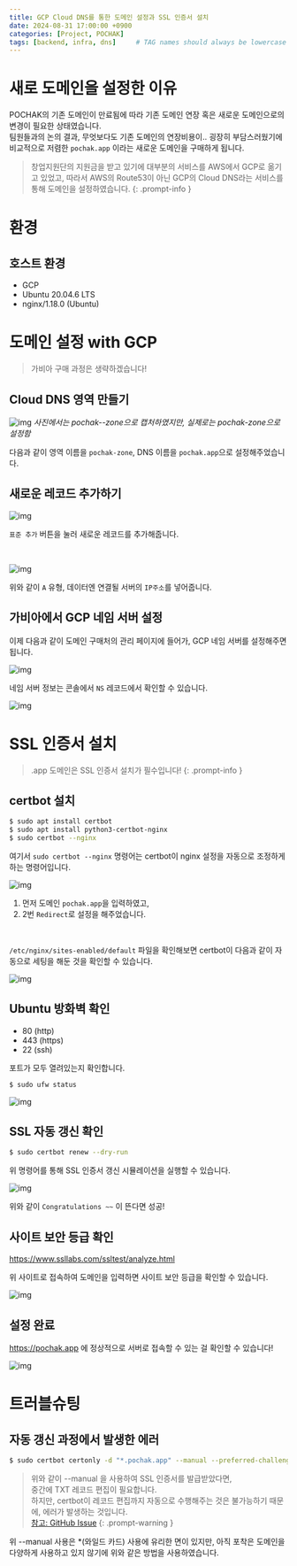 ```yaml
---
title: GCP Cloud DNS를 통한 도메인 설정과 SSL 인증서 설치
date: 2024-08-31 17:00:00 +0900
categories: [Project, POCHAK]
tags: [backend, infra, dns]     # TAG names should always be lowercase
---
```


# 새로 도메인을 설정한 이유
POCHAK의 기존 도메인이 만료됨에 따라 기존 도메인 연장 혹은 새로운 도메인으로의 변경이 필요한 상태였습니다. <br>
팀원들과의 논의 결과, 무엇보다도 기존 도메인의 연장비용이.. 굉장히 부담스러웠기에 비교적으로 저렴한 `pochak.app` 이라는 새로운 도메인을 구매하게 됩니다.

> 창업지원단의 지원금을 받고 있기에 대부분의 서비스를 AWS에서 GCP로 옮기고 있었고, 따라서 AWS의 Route53이 아닌 GCP의 Cloud DNS라는 서비스를 통해 도메인을 설정하였습니다.
{: .prompt-info }

# 환경

## 호스트 환경
- GCP
- Ubuntu 20.04.6 LTS
- nginx/1.18.0 (Ubuntu)

# 도메인 설정 with GCP
> 가비아 구매 과정은 생략하겠습니다!

## Cloud DNS 영역 만들기
![img](/assets/img/2024-08-31-dns-setting/1-img.png)
_사진에서는 pochak--zone으로 캡처하였지만, 실제로는 pochak-zone으로 설정함_

다음과 같이 영역 이름을 `pochak-zone`, DNS 이름을 `pochak.app`으로 설정해주었습니다.

## 새로운 레코드 추가하기
![img](/assets/img/2024-08-31-dns-setting/2-img.png)

`표준 추가` 버튼을 눌러 새로운 레코드를 추가해줍니다.

<br>

![img](/assets/img/2024-08-31-dns-setting/3-img.png)

위와 같이 `A` 유형, 데이터엔 연결될 서버의 `IP주소`를 넣어줍니다.

## 가비아에서 GCP 네임 서버 설정

이제 다음과 같이 도메인 구매처의 관리 페이지에 들어가, GCP 네임 서버를 설정해주면 됩니다.

![img](/assets/img/2024-08-31-dns-setting/4-img.png)

네임 서버 정보는 콘솔에서 `NS` 레코드에서 확인할 수 있습니다.

![img](/assets/img/2024-08-31-dns-setting/5-img.png)

# SSL 인증서 설치
> .app 도메인은 SSL 인증서 설치가 필수입니다!
{: .prompt-info }

## certbot 설치

```bash
$ sudo apt install certbot
$ sudo apt install python3-certbot-nginx
$ sudo certbot --nginx
```

여기서 `sudo certbot --nginx` 명령어는 certbot이 nginx 설정을 자동으로 조정하게 하는 명령어입니다. 

![img](/assets/img/2024-08-31-dns-setting/6-img.png)

1. 먼저 도메인 `pochak.app`을 입력하였고,
2. 2번 `Redirect`로 설정을 해주었습니다.

<br>

`/etc/nginx/sites-enabled/default` 파일을 확인해보면
certbot이 다음과 같이 자동으로 세팅을 해둔 것을 확인할 수 있습니다.

![img](/assets/img/2024-08-31-dns-setting/7-img.png)

## Ubuntu 방화벽 확인

- 80 (http)
- 443 (https)
- 22 (ssh)

포트가 모두 열려있는지 확인합니다.

```bash
$ sudo ufw status
```

![img](/assets/img/2024-08-31-dns-setting/8-img.png)

## SSL 자동 갱신 확인

```bash
$ sudo certbot renew --dry-run
```

위 명령어를 통해 SSL 인증서 갱신 시뮬레이션을 실행할 수 있습니다.

![img](/assets/img/2024-08-31-dns-setting/9-img.png)

위와 같이 `Congratulations ~~` 이 뜬다면 성공!

## 사이트 보안 등급 확인
https://www.ssllabs.com/ssltest/analyze.html

위 사이트로 접속하여 도메인을 입력하면 사이트 보안 등급을 확인할 수 있습니다.

![img](/assets/img/2024-08-31-dns-setting/10-img.png)


## 설정 완료

https://pochak.app 에 정상적으로 서버로 접속할 수 있는 걸 확인할 수 있습니다!

![img](/assets/img/2024-08-31-dns-setting/11-img.png)

# 트러블슈팅

## 자동 갱신 과정에서 발생한 에러

```bash
$ sudo certbot certonly -d "*.pochak.app" --manual --preferred-challenges dns
```

> 위와 같이 --manual 을 사용하여 SSL 인증서를 발급받았다면, <br>
> 중간에 TXT 레코드 편집이 필요합니다.<br>
> 하지만, certbot이 레코드 편집까지 자동으로 수행해주는 것은 불가능하기 때문에, 에러가 발생하는 것입니다. <br>
> [참고: GitHub Issue](https://github.com/certbot/certbot/issues/6280#issuecomment-451361955)
{: .prompt-warning }

위 --manual 사용은 *(와일드 카드) 사용에 유리한 면이 있지만, 아직 포착은 도메인을 다양하게 사용하고 있지 않기에 위와 같은 방법을 사용하였습니다.